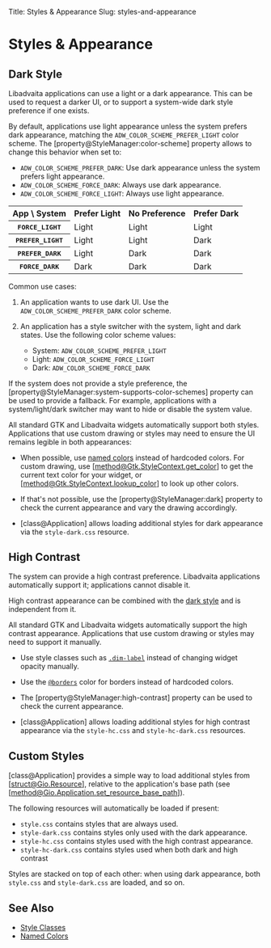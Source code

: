 Title: Styles & Appearance
Slug: styles-and-appearance

# Styles & Appearance

## Dark Style

Libadvaita applications can use a light or a dark appearance. This can be used
to request a darker UI, or to support a system-wide dark style preference if one
exists.

By default, applications use light appearance unless the system prefers dark
appearance, matching the `ADW_COLOR_SCHEME_PREFER_LIGHT` color scheme. The
[property@StyleManager:color-scheme] property allows to change this behavior
when set to:

* `ADW_COLOR_SCHEME_PREFER_DARK`: Use dark appearance unless the system prefers
  light appearance.
* `ADW_COLOR_SCHEME_FORCE_DARK`: Always use dark appearance.
* `ADW_COLOR_SCHEME_FORCE_LIGHT`: Always use light appearance.

<table>
  <tr>
    <th>App \ System</th>
    <th>Prefer Light</th>
    <th>No Preference</th>
    <th>Prefer Dark</th>
  </tr>
  <tr>
    <th><tt>FORCE_LIGHT</tt></th>
    <td>Light</td>
    <td>Light</td>
    <td>Light</td>
  </tr>
  <tr>
    <th><tt>PREFER_LIGHT</tt></th>
    <td>Light</td>
    <td>Light</td>
    <td>Dark</td>
  </tr>
  <tr>
    <th><tt>PREFER_DARK</tt></th>
    <td>Light</td>
    <td>Dark</td>
    <td>Dark</td>
  </tr>
  <tr>
    <th><tt>FORCE_DARK</tt></th>
    <td>Dark</td>
    <td>Dark</td>
    <td>Dark</td>
  </tr>
</table>

Common use cases:

1. An application wants to use dark UI. Use the `ADW_COLOR_SCHEME_PREFER_DARK`
   color scheme.

2. An application has a style switcher with the system, light and
dark states. Use the following color scheme values:

    * System: `ADW_COLOR_SCHEME_PREFER_LIGHT`
    * Light: `ADW_COLOR_SCHEME_FORCE_LIGHT`
    * Dark: `ADW_COLOR_SCHEME_FORCE_DARK`

If the system does not provide a style preference, the
[property@StyleManager:system-supports-color-schemes] property can be used to
provide a fallback. For example, applications with a system/light/dark switcher
may want to hide or disable the system value.

All standard GTK and Libadvaita widgets automatically support both styles.
Applications that use custom drawing or styles may need to ensure the UI
remains legible in both appearances:

* When possible, use [named colors](named-colors.html) instead of hardcoded
  colors. For custom drawing, use [method@Gtk.StyleContext.get_color] to get the
  current text color for your widget, or [method@Gtk.StyleContext.lookup_color]
  to look up other colors.

* If that's not possible, use the [property@StyleManager:dark] property to check
  the current appearance and vary the drawing accordingly.

* [class@Application] allows loading additional styles for dark appearance via
  the `style-dark.css` resource.

## High Contrast

The system can provide a high contrast preference. Libadvaita applications
automatically support it; applications cannot disable it.

High contrast appearance can be combined with the [dark style](#dark-style) and
is independent from it.

All standard GTK and Libadvaita widgets automatically support the high contrast
appearance. Applications that use custom drawing or styles may need to support
it manually.

* Use style classes such as [`.dim-label`](style-classes.html#dim-label) instead
  of changing widget opacity manually.

* Use the [<code>&#64;borders</code>](named-colors.html#helper-colors) color for
  borders instead of hardcoded colors.

* The [property@StyleManager:high-contrast] property can be used to check the
  current appearance.

* [class@Application] allows loading additional styles for high contrast
  appearance via the `style-hc.css` and `style-hc-dark.css` resources.

## Custom Styles

[class@Application] provides a simple way to load additional styles from
[struct@Gio.Resource], relative to the application's base path (see
[method@Gio.Application.set_resource_base_path]).

The following resources will automatically be loaded if present:

- `style.css` contains styles that are always used.
- `style-dark.css` contains styles only used with the dark appearance.
- `style-hc.css` contains styles used with the high contrast appearance.
- `style-hc-dark.css` contains styles used when both dark and high contrast

Styles are stacked on top of each other: when using dark appearance, both
`style.css` and `style-dark.css` are loaded, and so on.

## See Also

- [Style Classes](style-classes.html)
- [Named Colors](named-colors.html)
